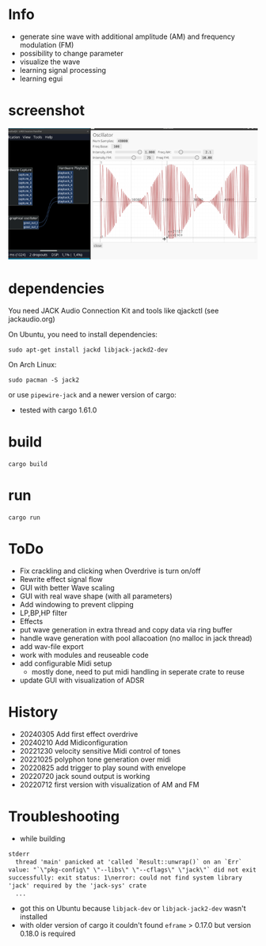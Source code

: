 # Info
- generate sine wave with additional amplitude (AM) and frequency modulation (FM)
- possibility to change parameter
- visualize the wave
- learning signal processing
- learning egui

# screenshot
![Screenshot](docs/images/screenshot.png "Screenshot of Oscillator GUI")

# dependencies
You need JACK Audio Connection Kit and tools like qjackctl (see jackaudio.org)

On Ubuntu, you need to install dependencies:
```
sudo apt-get install jackd libjack-jackd2-dev
```

On Arch Linux:
```
sudo pacman -S jack2
```
or use `pipewire-jack`
and a newer version of cargo:
* tested with cargo 1.61.0

# build
```
cargo build
```

# run
```
cargo run
```

# ToDo
- Fix crackling and clicking  when Overdrive is turn on/off
- Rewrite effect signal flow
- GUI with better Wave scaling
- GUI with real wave shape (with all parameters)
- Add windowing to prevent clipping
- LP,BP,HP filter
- Effects
- put wave generation in extra thread and copy data via ring buffer
- handle wave generation with pool allacoation (no malloc in jack thread)
- add wav-file export
- work with modules and reuseable code
- add configurable Midi setup
  - mostly done, need to put midi handling in seperate crate to reuse
- update GUI with visualization of ADSR

# History
- 20240305 Add first effect overdrive
- 20240210 Add Midiconfiguration
- 20221230 velocity sensitive Midi control of tones
- 20221025 polyphon tone generation over midi
- 20220825 add trigger to play sound with envelope
- 20220720 jack sound output is working
- 20220712 first version with visualization of AM and FM

# Troubleshooting
* while building
```
stderr
  thread 'main' panicked at 'called `Result::unwrap()` on an `Err` value: "`\"pkg-config\" \"--libs\" \"--cflags\" \"jack\"` did not exit successfully: exit status: 1\nerror: could not find system library 'jack' required by the 'jack-sys' crate
  ...
```
- got this on Ubuntu because `libjack-dev` or `libjack-jack2-dev` wasn't installed
- with older version of cargo it couldn't found `eframe` > 0.17.0 but version 0.18.0 is required
